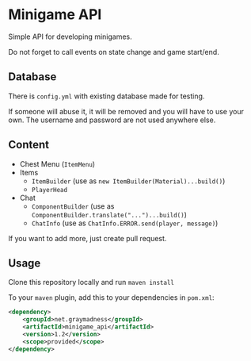 # Minigame API

Simple API for developing minigames.

Do not forget to call events on state change and game start/end.

## Database

There is `config.yml` with existing database made for testing.

If someone will abuse it, it will be removed and you will have to use your own.
The username and password are not used anywhere else.

## Content

- Chest Menu (`ItemMenu`)
- Items
  - `ItemBuilder` (use as `new ItemBuilder(Material)...build()`)
  - `PlayerHead`
- Chat
  - `ComponentBuilder` (use as `ComponentBuilder.translate("...")...build()`)
  - `ChatInfo` (use as `ChatInfo.ERROR.send(player, message)`)

If you want to add more, just create pull request.

## Usage

Clone this repository locally and run `maven install`

To your `maven` plugin, add this to your dependencies in `pom.xml`:
```xml
<dependency>
    <groupId>net.graymadness</groupId>
    <artifactId>minigame_api</artifactId>
    <version>1.2</version>
    <scope>provided</scope>
</dependency>
```